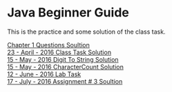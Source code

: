 # Java Beginner Guide
This is the practice and some solution of the class task.

[Chapter 1 Questions Soultion](https://github.com/hassanshahzadaheer/JavaBeginnerGuide/tree/master/chapter1/SelfTest) <br>
[23 - April - 2016 Class Task Solution](https://github.com/hassanshahzadaheer/JavaBeginnerGuide/blob/master/ClassTask/Game.java) <br>
[15 - May - 2016 Digit To String Solution](https://github.com/hassanshahzadaheer/JavaBeginnerGuide/blob/master/ClassTask/DigitToString.java) <br>
[15 - May - 2016 CharacterCount Solution](https://github.com/hassanshahzadaheer/JavaBeginnerGuide/blob/master/ClassTask/CharacterCount.java) <br>
[12 - June - 2016 Lab Task ](https://github.com/hassanshahzadaheer/JavaBeginnerGuide/blob/master/LabTask) <br>
[17 - July - 2016 Assignment # 3 Soultion ](https://github.com/hassanshahzadaheer/JavaBeginnerGuide/tree/master/Lab%20Assignments/AssingmentThree) <br>



